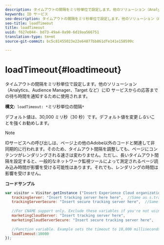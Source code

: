 ```yaml
---
description: タイムアウトの間隔をミリ秒単位で設定します。他のソリューション（Analytics、Audience Manager、Target など）にID サービスからの応答までの待ち時間を通知するために使用されます。
keywords: ID サービス
seo-description: タイムアウトの間隔をミリ秒単位で設定します。他のソリューション（Analytics、Audience Manager、Target など）にID サービスからの応答までの待ち時間を通知するために使用されます。
seo-title: loadTimeout
title: loadTimeout
uuid: f627e044- bd73-49a4-8a90-6d19aa566751
translation-type: tm+mt
source-git-commit: bc5c81455023e22e64877bb861dfe141e158599c

---
```



# loadTimeout{#loadtimeout}

タイムアウトの間隔をミリ秒単位で設定します。他のソリューション（Analytics、Audience Manager、Target など）にID サービスからの応答までの待ち時間を通知するために使用されます。

**構文:**` loadTimeout: *`ミリ秒単位の間隔`*`

デフォルト値は、30,000 ミリ秒（30 秒）です。デフォルト値を変更*しない*ことを強くお勧めします。

>[!NOTE]
>
>IDサービスへの呼び出しは、ページ上の他のAdobe以外のコードと関連して非同期的に行われます。そのため、タイムアウト間隔を調整しても、ページにコンテンツがレンダリングされる速さは変わりません。ただし、長いタイムアウト間隔を設定すると、一般的なネットワーク監視ツールによって測定されるページ読み込み時間が影響を受ける可能性はあります。それでも、レンダリングの時間は影響を受けません。

**コードサンプル**

```js
var visitor = Visitor.getInstance ("Insert Experience Cloud organization ID here",{ 
   trackingServer: "Insert tracking server here here",  //Same as s.trackingServer 
   trackingServerSecure: "Insert secure tracking server here",  //Same as s.trackingServerSecure 
 
   //For CNAME support only. Exclude these variables if you're not using CNAME 
   marketingCloudServer: "Insert tracking server here", 
   marketingCloudServerSecure: "Insert secure tracking server here", 
 
   //Function variable. Example sets the timeout to 10,000 milliseconds (10 seconds). 
   loadTimeout:10000 
});
```

